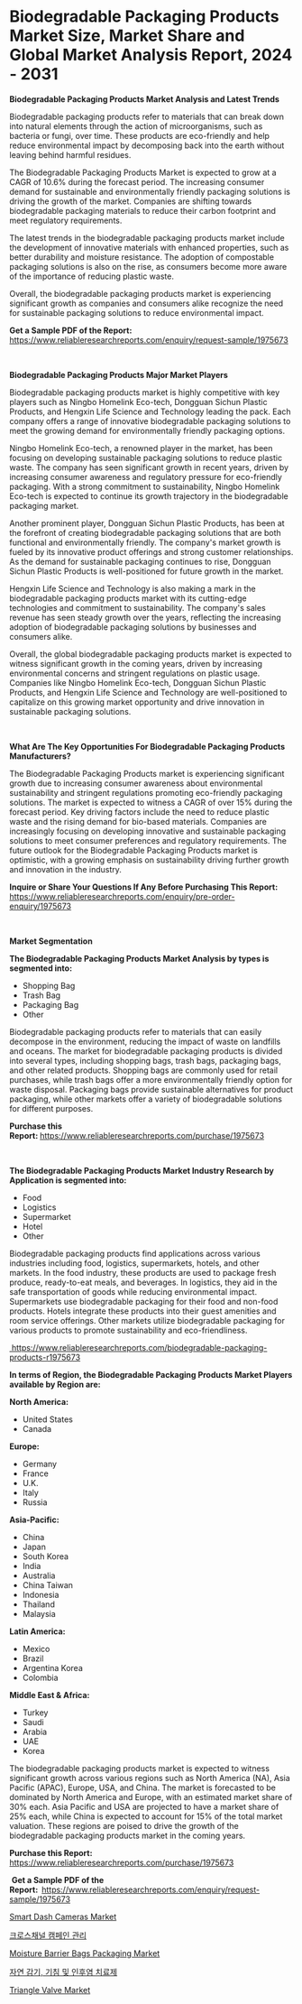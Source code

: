 <p><h1>Biodegradable Packaging Products Market Size, Market Share and Global Market Analysis Report, 2024 - 2031</h1></p><p><strong>Biodegradable Packaging Products Market Analysis and Latest Trends</strong></p>
<p><p>Biodegradable packaging products refer to materials that can break down into natural elements through the action of microorganisms, such as bacteria or fungi, over time. These products are eco-friendly and help reduce environmental impact by decomposing back into the earth without leaving behind harmful residues.</p><p>The Biodegradable Packaging Products Market is expected to grow at a CAGR of 10.6% during the forecast period. The increasing consumer demand for sustainable and environmentally friendly packaging solutions is driving the growth of the market. Companies are shifting towards biodegradable packaging materials to reduce their carbon footprint and meet regulatory requirements.</p><p>The latest trends in the biodegradable packaging products market include the development of innovative materials with enhanced properties, such as better durability and moisture resistance. The adoption of compostable packaging solutions is also on the rise, as consumers become more aware of the importance of reducing plastic waste.</p><p>Overall, the biodegradable packaging products market is experiencing significant growth as companies and consumers alike recognize the need for sustainable packaging solutions to reduce environmental impact.</p></p>
<p><strong>Get a Sample PDF of the Report:&nbsp;</strong> <a href="https://www.reliableresearchreports.com/enquiry/request-sample/1975673">https://www.reliableresearchreports.com/enquiry/request-sample/1975673</a></p>
<p>&nbsp;</p>
<p><strong>Biodegradable Packaging Products Major Market Players</strong></p>
<p><p>Biodegradable packaging products market is highly competitive with key players such as Ningbo Homelink Eco-tech, Dongguan Sichun Plastic Products, and Hengxin Life Science and Technology leading the pack. Each company offers a range of innovative biodegradable packaging solutions to meet the growing demand for environmentally friendly packaging options.</p><p>Ningbo Homelink Eco-tech, a renowned player in the market, has been focusing on developing sustainable packaging solutions to reduce plastic waste. The company has seen significant growth in recent years, driven by increasing consumer awareness and regulatory pressure for eco-friendly packaging. With a strong commitment to sustainability, Ningbo Homelink Eco-tech is expected to continue its growth trajectory in the biodegradable packaging market.</p><p>Another prominent player, Dongguan Sichun Plastic Products, has been at the forefront of creating biodegradable packaging solutions that are both functional and environmentally friendly. The company's market growth is fueled by its innovative product offerings and strong customer relationships. As the demand for sustainable packaging continues to rise, Dongguan Sichun Plastic Products is well-positioned for future growth in the market.</p><p>Hengxin Life Science and Technology is also making a mark in the biodegradable packaging products market with its cutting-edge technologies and commitment to sustainability. The company's sales revenue has seen steady growth over the years, reflecting the increasing adoption of biodegradable packaging solutions by businesses and consumers alike.</p><p>Overall, the global biodegradable packaging products market is expected to witness significant growth in the coming years, driven by increasing environmental concerns and stringent regulations on plastic usage. Companies like Ningbo Homelink Eco-tech, Dongguan Sichun Plastic Products, and Hengxin Life Science and Technology are well-positioned to capitalize on this growing market opportunity and drive innovation in sustainable packaging solutions.</p></p>
<p>&nbsp;</p>
<p><strong>What Are The Key Opportunities For Biodegradable Packaging Products Manufacturers?</strong></p>
<p><p>The Biodegradable Packaging Products market is experiencing significant growth due to increasing consumer awareness about environmental sustainability and stringent regulations promoting eco-friendly packaging solutions. The market is expected to witness a CAGR of over 15% during the forecast period. Key driving factors include the need to reduce plastic waste and the rising demand for bio-based materials. Companies are increasingly focusing on developing innovative and sustainable packaging solutions to meet consumer preferences and regulatory requirements. The future outlook for the Biodegradable Packaging Products market is optimistic, with a growing emphasis on sustainability driving further growth and innovation in the industry.</p></p>
<p><strong>Inquire or Share Your Questions If Any Before Purchasing This Report:</strong> <a href="https://www.reliableresearchreports.com/enquiry/pre-order-enquiry/1975673">https://www.reliableresearchreports.com/enquiry/pre-order-enquiry/1975673</a></p>
<p>&nbsp;</p>
<p><strong>Market Segmentation</strong></p>
<p><strong>The Biodegradable Packaging Products Market Analysis by types is segmented into:</strong></p>
<p><ul><li>Shopping Bag</li><li>Trash Bag</li><li>Packaging Bag</li><li>Other</li></ul></p>
<p><p>Biodegradable packaging products refer to materials that can easily decompose in the environment, reducing the impact of waste on landfills and oceans. The market for biodegradable packaging products is divided into several types, including shopping bags, trash bags, packaging bags, and other related products. Shopping bags are commonly used for retail purchases, while trash bags offer a more environmentally friendly option for waste disposal. Packaging bags provide sustainable alternatives for product packaging, while other markets offer a variety of biodegradable solutions for different purposes.</p></p>
<p><strong>Purchase this Report:&nbsp;</strong><a href="https://www.reliableresearchreports.com/purchase/1975673">https://www.reliableresearchreports.com/purchase/1975673</a></p>
<p>&nbsp;</p>
<p><strong>The Biodegradable Packaging Products Market Industry Research by Application is segmented into:</strong></p>
<p><ul><li>Food</li><li>Logistics</li><li>Supermarket</li><li>Hotel</li><li>Other</li></ul></p>
<p><p>Biodegradable packaging products find applications across various industries including food, logistics, supermarkets, hotels, and other markets. In the food industry, these products are used to package fresh produce, ready-to-eat meals, and beverages. In logistics, they aid in the safe transportation of goods while reducing environmental impact. Supermarkets use biodegradable packaging for their food and non-food products. Hotels integrate these products into their guest amenities and room service offerings. Other markets utilize biodegradable packaging for various products to promote sustainability and eco-friendliness.</p></p>
<p><a href="https://www.reliableresearchreports.com/biodegradable-packaging-products-r1975673">&nbsp;https://www.reliableresearchreports.com/biodegradable-packaging-products-r1975673</a></p>
<p><strong>In terms of Region, the Biodegradable Packaging Products Market Players available by Region are:</strong></p>
<p>
    <p> <strong> North America: </strong>
        <ul>
            <li>United States</li>
            <li>Canada</li>
        </ul>
        </p> 
    <p> <strong> Europe: </strong>
        <ul>
            <li>Germany</li>
            <li>France</li>
            <li>U.K.</li>
            <li>Italy</li>
            <li>Russia</li>
        </ul>
        </p> 
    <p> <strong> Asia-Pacific: </strong>
        <ul>
            <li>China</li>
            <li>Japan</li>
            <li>South Korea</li>
            <li>India</li>
            <li>Australia</li>
            <li>China Taiwan</li>
            <li>Indonesia</li>
            <li>Thailand</li>
            <li>Malaysia</li>
        </ul>
        </p> 
    <p> <strong> Latin America: </strong>
        <ul>
            <li>Mexico</li>
            <li>Brazil</li>
            <li>Argentina Korea</li>
            <li>Colombia</li>
        </ul>
        </p> 
    <p> <strong> Middle East & Africa: </strong>
        <ul>
            <li>Turkey</li>
            <li>Saudi</li>
            <li>Arabia</li>
            <li>UAE</li>
            <li>Korea</li>
        </ul>
    </p>
    </p>
<p><p>The biodegradable packaging products market is expected to witness significant growth across various regions such as North America (NA), Asia Pacific (APAC), Europe, USA, and China. The market is forecasted to be dominated by North America and Europe, with an estimated market share of 30% each. Asia Pacific and USA are projected to have a market share of 25% each, while China is expected to account for 15% of the total market valuation. These regions are poised to drive the growth of the biodegradable packaging products market in the coming years.</p></p>
<p><strong>Purchase this Report: </strong><a href="https://www.reliableresearchreports.com/purchase/1975673">https://www.reliableresearchreports.com/purchase/1975673</a></p>
<p>&nbsp;<strong>Get a Sample PDF of the Report:&nbsp;&nbsp;</strong><a href="https://www.reliableresearchreports.com/enquiry/request-sample/1975673">https://www.reliableresearchreports.com/enquiry/request-sample/1975673</a></p>
<p><strong></strong></p>
<p><p><a href="https://github.com/Angelnienowdseej3e45z3p8c/Market-Research-Report-List-3/blob/main/smart-dash-cameras-market.md">Smart Dash Cameras Market</a></p><p><a href="https://github.com/kimvicki3212024/Market-Research-Report-List-2/blob/main/753220183437.md">크로스채널 캠페인 관리</a></p><p><a href="https://github.com/brentleyjimmiealvaradoz4l1rea/Market-Research-Report-List-3/blob/main/moisture-barrier-bags-packaging-market.md">Moisture Barrier Bags Packaging Market</a></p><p><a href="https://github.com/marufmohassin05/Market-Research-Report-List-2/blob/main/936777983438.md">자연 감기, 기침 및 인후염 치료제</a></p><p><a href="https://www.linkedin.com/pulse/triangle-valve-market-size-share-analysis-growth-trends-m1imf?trackingId=G457tMASQCiPQ7LtlXlp8A%3D%3D">Triangle Valve Market</a></p></p>